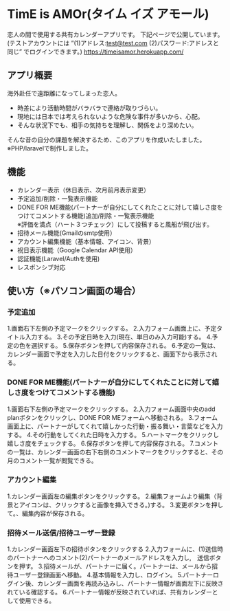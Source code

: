 # TimE is AMOr(タイム イズ アモール)

恋人の間で使用する共有カレンダーアプリです。
下記ページで公開しています。
<br>
(テストアカウントには ”(1)アドレス:test@test.com (2)パスワード:アドレスと同じ” でログインできます。)
https://timeisamor.herokuapp.com/

## アプリ概要
海外赴任で遠距離になってしまった恋人。

- 時差により活動時間がバラバラで連絡が取りづらい。
- 現地には日本では考えられないような危険な事件が多いから、心配。
- そんな状況下でも、相手の気持ちを理解し、関係をより深めたい。

そんな昔の自分の課題を解決するため、このアプリを作成いたしました。<br>
※PHP/laravelで制作しました。


## 機能
- カレンダー表示（休日表示、次月前月表示変更）
- 予定追加/削除・一覧表示機能
- DONE FOR ME機能(パートナーが自分にしてくれたことに対して嬉しさ度をつけてコメントする機能)追加/削除・一覧表示機能 
  <br>
  ※評価を満点（ハート３つチェック）にして投稿すると風船が飛び出す。
- 招待メール機能(Gmailのsmtp使用）
- アカウント編集機能（基本情報、アイコン、背景）
- 祝日表示機能（Google Calendar API使用）
- 認証機能(Laravel/Authを使用)
- レスポンシブ対応

## 使い方（※パソコン画面の場合）
### 予定追加
1.画面右下左側の予定マークをクリックする。
2.入力フォーム画面上に、予定タイトル入力する。
3.その予定日時を入力(現在、単日のみ入力可能)する。
4.予定の色を選択する。
5.保存ボタンを押して内容保存される。
6.予定の一覧は、カレンダー画面で予定を入力した日付をクリックすると、画面下から表示される。

### DONE FOR ME機能(パートナーが自分にしてくれたことに対して嬉しさ度をつけてコメントする機能)
1.画面右下左側の予定マークをクリックする。
2.入力フォーム画面中央のadd planボタンをクリックし、DONE FOR MEフォームへ移動される。
3.フォーム画面上に、パートナーがしてくれて嬉しかった行動・振る舞い・言葉などを入力する。
4.その行動をしてくれた日時を入力する。
5.ハートマークをクリックし嬉しさ度をチェックする。
6.保存ボタンを押して内容保存される。
7.コメントの一覧は、カレンダー画面の右下右側のコメントマークをクリックすると、その月のコメント一覧が閲覧できる。

### アカウント編集
1.カレンダー画面左の編集ボタンをクリックする。
2.編集フォームより編集（背景とアイコンは、クリックすると画像を挿入できる。)する。
3.変更ボタンを押して。、編集内容が保存される。

### 招待メール送信/招待ユーザー登録
1.カレンダー画面左下の招待ボタンをクリックする
2.入力フォームに、(1)送信時のパートナーへのコメント(2)パートナーのメールアドレスを入力し,　送信ボタンを押す。
3.招待メールが、パートナーに届く。パートナーは、メールから招待ユーザー登録画面へ移動。
4.基本情報を入力し、ログイン。
5.パートナーログイン後、カレンダー画面を再読み込みし、パートナー情報が画面左下に反映されている確認する。
6.パートナー情報が反映されていれば、共有カレンダーとして使用できる。
